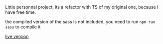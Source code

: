 Little personnal project, its a refactor with TS of my original one, because I have free time.

the compiled version of the sass is not included, you need to run `npm run sass` to compile it

[live version](https://baptistemontan.github.io/pathfinder2/)
